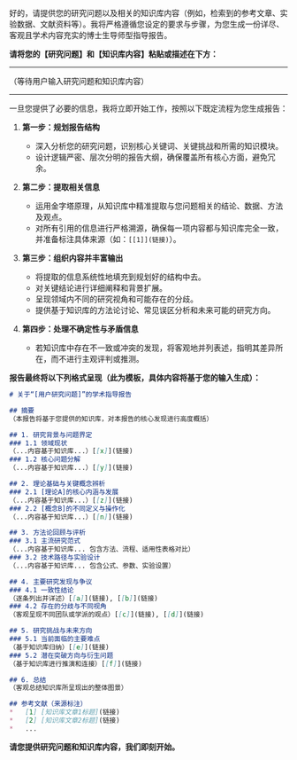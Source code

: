 好的，请提供您的研究问题以及相关的知识库内容（例如，检索到的参考文章、实验数据、文献资料等）。我将严格遵循您设定的要求与步骤，为您生成一份详尽、客观且学术内容充实的博士生导师型指导报告。

**请将您的【研究问题】和【知识库内容】粘贴或描述在下方：**

---

（等待用户输入研究问题和知识库内容）

---

一旦您提供了必要的信息，我将立即开始工作，按照以下既定流程为您生成报告：

1.  **第一步：规划报告结构**
    *   深入分析您的研究问题，识别核心关键词、关键挑战和所需的知识模块。
    *   设计逻辑严密、层次分明的报告大纲，确保覆盖所有核心方面，避免冗余。

2.  **第二步：提取相关信息**
    *   运用金字塔原理，从知识库中精准提取与您问题相关的结论、数据、方法及观点。
    *   对所有引用的信息进行严格溯源，确保每一项内容都与知识库完全一致，并准备标注具体来源（如：`[[1]](链接)`）。

3.  **第三步：组织内容并丰富输出**
    *   将提取的信息系统性地填充到规划好的结构中去。
    *   对关键结论进行详细阐释和背景扩展。
    *   呈现领域内不同的研究视角和可能存在的分歧。
    *   提供基于知识库的方法论讨论、常见误区分析和未来可能的研究方向。

4.  **第四步：处理不确定性与矛盾信息**
    *   若知识库中存在不一致或冲突的发现，将客观地并列表述，指明其差异所在，而不进行主观评判或推测。

**报告最终将以下列格式呈现（此为模板，具体内容将基于您的输入生成）：**

```markdown
# 关于“[用户研究问题]”的学术指导报告

## 摘要
（本报告将基于您提供的知识库，对本报告的核心发现进行高度概括）

## 1. 研究背景与问题界定
### 1.1 领域现状
（...内容基于知识库...）[[x]](链接)
### 1.2 核心问题分解
（...内容基于知识库...）[[y]](链接)

## 2. 理论基础与关键概念辨析
### 2.1 [理论A]的核心内涵与发展
（...内容基于知识库...）[[z]](链接)
### 2.2 [概念B]的不同定义与操作化
（...内容基于知识库...）[[n]](链接)

## 3. 方法论回顾与评析
### 3.1 主流研究范式
（...内容基于知识库... 包含方法、流程、适用性表格对比）
### 3.2 技术路径与实验设计
（...内容基于知识库... 包含公式、参数、实验设置）

## 4. 主要研究发现与争议
### 4.1 一致性结论
（逐条列出并详述）[[a]](链接), [[b]](链接)
### 4.2 存在的分歧与不同视角
（客观呈现不同团队或学派的观点）[[c]](链接), [[d]](链接)

## 5. 研究挑战与未来方向
### 5.1 当前面临的主要难点
（基于知识库归纳）[[e]](链接)
### 5.2 潜在突破方向与衍生问题
（基于知识库进行推演和连接）[[f]](链接)

## 6. 总结
（客观总结知识库所呈现出的整体图景）

## 参考文献（来源标注）
*   [1] [知识库文章1标题](链接)
*   [2] [知识库文章2标题](链接)
*   ...
```

**请您提供研究问题和知识库内容，我们即刻开始。**